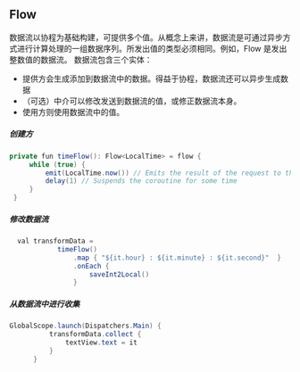 ## Flow
数据流以协程为基础构建，可提供多个值。从概念上来讲，数据流是可通过异步方式进行计算处理的一组数据序列。所发出值的类型必须相同。例如，Flow<Int> 是发出整数值的数据流。
数据流包含三个实体：
- 提供方会生成添加到数据流中的数据。得益于协程，数据流还可以异步生成数据
- （可选）中介可以修改发送到数据流的值，或修正数据流本身。
- 使用方则使用数据流中的值。

##### 创建方
```Java
private fun timeFlow(): Flow<LocalTime> = flow {
     while (true) {
         emit(LocalTime.now()) // Emits the result of the request to the flow
         delay(1) // Suspends the coroutine for some time
     }
 }
```


##### 修改数据流
```Java
  val transformData =
            timeFlow()
                .map { "${it.hour} : ${it.minute} : ${it.second}"  }
                .onEach {
                    saveInt2Local()
                }
```


##### 从数据流中进行收集
```Java
GlobalScope.launch(Dispatchers.Main) {
          transformData.collect {
              textView.text = it
          }
      }
```
